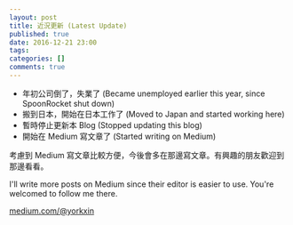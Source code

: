 ```yaml
---
layout: post
title: 近況更新 (Latest Update)
published: true
date: 2016-12-21 23:00
tags:
categories: []
comments: true
---
```


* 年初公司倒了，失業了 (Became unemployed earlier this year, since SpoonRocket shut down)
* 搬到日本，開始在日本工作了 (Moved to Japan and started working here)
* 暫時停止更新本 Blog (Stopped updating this blog)
* 開始在 Medium 寫文章了 (Started writing on Medium)

考慮到 Medium 寫文章比較方便，今後會多在那邊寫文章。有興趣的朋友歡迎到那邊看看。

I'll write more posts on Medium since their editor is easier to use. You're welcomed to follow me there.

[medium.com/@yorkxin](https://medium.com/@yorkxin)
